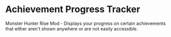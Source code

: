 # Achievement Progress Tracker
Monster Hunter Rise Mod - Displays your progress on certain achievements that either aren't shown anywhere or are not easily accessible.
